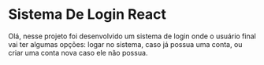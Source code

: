 # Sistema De Login React

Olá, nesse projeto foi desenvolvido um sistema de login onde o usuário final vai ter algumas opções: logar no sistema, caso já possua uma conta, ou criar uma conta nova
caso ele não possua.
